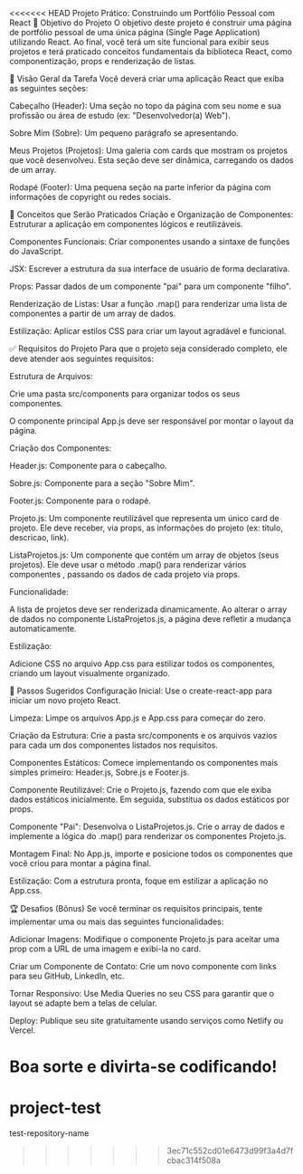 <<<<<<< HEAD
Projeto Prático: Construindo um Portfólio Pessoal com React
🎯 Objetivo do Projeto
O objetivo deste projeto é construir uma página de portfólio pessoal de uma única página (Single Page Application) utilizando React. Ao final, você terá um site funcional para exibir seus projetos e terá praticado conceitos fundamentais da biblioteca React, como componentização, props e renderização de listas.

📖 Visão Geral da Tarefa
Você deverá criar uma aplicação React que exiba as seguintes seções:

Cabeçalho (Header): Uma seção no topo da página com seu nome e sua profissão ou área de estudo (ex: "Desenvolvedor(a) Web").

Sobre Mim (Sobre): Um pequeno parágrafo se apresentando.

Meus Projetos (Projetos): Uma galeria com cards que mostram os projetos que você desenvolveu. Esta seção deve ser dinâmica, carregando os dados de um array.

Rodapé (Footer): Uma pequena seção na parte inferior da página com informações de copyright ou redes sociais.

🧠 Conceitos que Serão Praticados
Criação e Organização de Componentes: Estruturar a aplicação em componentes lógicos e reutilizáveis.

Componentes Funcionais: Criar componentes usando a sintaxe de funções do JavaScript.

JSX: Escrever a estrutura da sua interface de usuário de forma declarativa.

Props: Passar dados de um componente "pai" para um componente "filho".

Renderização de Listas: Usar a função .map() para renderizar uma lista de componentes a partir de um array de dados.

Estilização: Aplicar estilos CSS para criar um layout agradável e funcional.

✅ Requisitos do Projeto
Para que o projeto seja considerado completo, ele deve atender aos seguintes requisitos:

Estrutura de Arquivos:

Crie uma pasta src/components para organizar todos os seus componentes.

O componente principal App.js deve ser responsável por montar o layout da página.

Criação dos Componentes:

Header.js: Componente para o cabeçalho.

Sobre.js: Componente para a seção "Sobre Mim".

Footer.js: Componente para o rodapé.

Projeto.js: Um componente reutilizável que representa um único card de projeto. Ele deve receber, via props, as informações do projeto (ex: titulo, descricao, link).

ListaProjetos.js: Um componente que contém um array de objetos (seus projetos). Ele deve usar o método .map() para renderizar vários componentes <Projeto />, passando os dados de cada projeto via props.

Funcionalidade:

A lista de projetos deve ser renderizada dinamicamente. Ao alterar o array de dados no componente ListaProjetos.js, a página deve refletir a mudança automaticamente.

Estilização:

Adicione CSS no arquivo App.css para estilizar todos os componentes, criando um layout visualmente organizado.

👣 Passos Sugeridos
Configuração Inicial: Use o create-react-app para iniciar um novo projeto React.

Limpeza: Limpe os arquivos App.js e App.css para começar do zero.

Criação da Estrutura: Crie a pasta src/components e os arquivos vazios para cada um dos componentes listados nos requisitos.

Componentes Estáticos: Comece implementando os componentes mais simples primeiro: Header.js, Sobre.js e Footer.js.

Componente Reutilizável: Crie o Projeto.js, fazendo com que ele exiba dados estáticos inicialmente. Em seguida, substitua os dados estáticos por props.

Componente "Pai": Desenvolva o ListaProjetos.js. Crie o array de dados e implemente a lógica do .map() para renderizar os componentes Projeto.js.

Montagem Final: No App.js, importe e posicione todos os componentes que você criou para montar a página final.

Estilização: Com a estrutura pronta, foque em estilizar a aplicação no App.css.

🏆 Desafios (Bônus)
Se você terminar os requisitos principais, tente implementar uma ou mais das seguintes funcionalidades:

Adicionar Imagens: Modifique o componente Projeto.js para aceitar uma prop com a URL de uma imagem e exibi-la no card.

Criar um Componente de Contato: Crie um novo componente com links para seu GitHub, LinkedIn, etc.

Tornar Responsivo: Use Media Queries no seu CSS para garantir que o layout se adapte bem a telas de celular.

Deploy: Publique seu site gratuitamente usando serviços como Netlify ou Vercel.

Boa sorte e divirta-se codificando!
=======
# project-test
test-repository-name
>>>>>>> 3ec71c552cd01e6473d99f3a4d7fcbac314f508a
